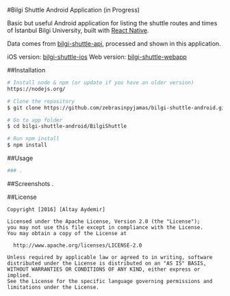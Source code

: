 #Bilgi Shuttle Android Application (in Progress)

Basic but useful Android application for listing the shuttle routes and times of İstanbul Bilgi University, built with [React Native](https://facebook.github.io/react-native/).

Data comes from [bilgi-shuttle-api](https://github.com/mdegis/bilgi-shuttle/), processed and shown in this application.

iOS version: [bilgi-shuttle-ios](https://github.com/bilgishuttle/bilgi-shuttle-ios)
Web version: [bilgi-shuttle-webapp](https://github.com/bilgishuttle/bilgi-shuttle-web)

##Installation
```bash
# Install node & npm (or update if you have an older version)
https://nodejs.org/

# Clone the repository
$ git clone https://github.com/zebrasinpyjamas/bilgi-shuttle-android.git

# Go to app folder
$ cd bilgi-shuttle-android/BilgiShuttle

# Run npm install
$ npm install
```

##Usage
```bash
### .
```

##Screenshots
.

##License

	Copyright [2016] [Altay Aydemir]

    Licensed under the Apache License, Version 2.0 (the "License");
    you may not use this file except in compliance with the License.
    You may obtain a copy of the License at

      http://www.apache.org/licenses/LICENSE-2.0

    Unless required by applicable law or agreed to in writing, software
    distributed under the License is distributed on an "AS IS" BASIS,
    WITHOUT WARRANTIES OR CONDITIONS OF ANY KIND, either express or implied.
    See the License for the specific language governing permissions and
    limitations under the License.
